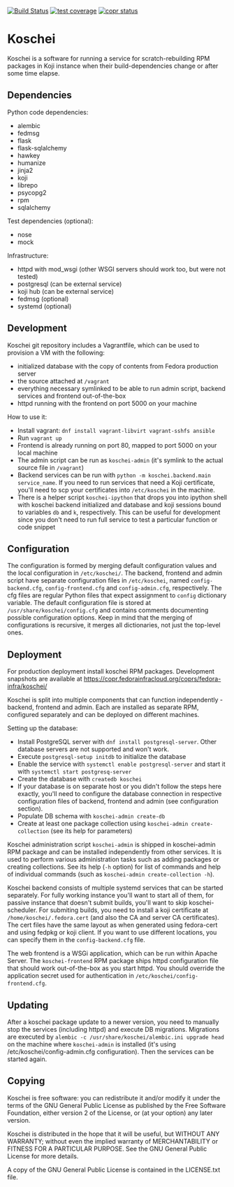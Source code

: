 [![Build Status](https://travis-ci.org/fedora-infra/koschei.svg?branch=master)](https://travis-ci.org/fedora-infra/koschei)
[![test coverage](https://img.shields.io/codecov/c/github/fedora-infra/koschei/master.svg)](https://codecov.io/gh/fedora-infra/koschei)
[![copr status](https://copr.fedorainfracloud.org/coprs/fedora-infra/koschei/package/koschei/status_image/last_build.png)](https://copr.fedorainfracloud.org/coprs/fedora-infra/koschei/)



Koschei
=======

Koschei is a software for running a service for scratch-rebuilding RPM
packages in Koji instance when their build-dependencies change or
after some time elapse.


Dependencies
------------

Python code dependencies:
- alembic
- fedmsg
- flask
- flask-sqlalchemy
- hawkey
- humanize
- jinja2
- koji
- librepo
- psycopg2
- rpm
- sqlalchemy

Test dependencies (optional):
- nose
- mock

Infrastructure:
- httpd with mod_wsgi (other WSGI servers should work too, but were not tested)
- postgresql (can be external service)
- koji hub (can be external service)
- fedmsg (optional)
- systemd (optional)


Development
-----------
Koschei git repository includes a Vagrantfile, which can be used to provision
a VM with the following:
- initialized database with the copy of contents from Fedora production server
- the source attached at `/vagrant`
- everything necessary symlinked to be able to run admin script, backend
  services and frontend out-of-the-box
- httpd running with the frontend on port 5000 on your machine

How to use it:
- Install vagrant: `dnf install vagrant-libvirt vagrant-sshfs ansible`
- Run `vagrant up`
- Frontend is already running on port 80, mapped to port 5000 on your local
  machine
- The admin script can be run as `koschei-admin` (it's symlink to the actual
  source file in `/vagrant`)
- Backend services can be run with `python -m koschei.backend.main
  service_name`. If you need to run services that need a Koji certificate,
  you'll need to scp your certificates into `/etc/koschei` in the machine.
- There is a helper script `koschei-ipython` that drops you into ipython shell
  with koschei backend initialized and database and koji sessions bound to
  variables `db` and `k`, respectively. This can be useful for development since
  you don't need to run full service to test a particular function or code
  snippet


Configuration
-------------
The configuration is formed by merging default configuration values and the
local configuration in `/etc/koschei/`. The backend, frontend and admin script
have separate configuration files in `/etc/koschei`, named `config-backend.cfg`,
`config-frontend.cfg` and `config-admin.cfg`, respectively. The cfg files are
regular Python files that expect assignment to `config` dictionary variable. The
default configuration file is stored at `/usr/share/koschei/config.cfg` and
contains comments documenting possible configuration options. Keep in mind that
the merging of configurations is recursive, it merges all dictionaries, not
just the top-level ones.


Deployment
----------
For production deployment install koschei RPM packages.
Development snapshots are available at
https://copr.fedorainfracloud.org/coprs/fedora-infra/koschei/

Koschei is split into multiple components that can function independently -
backend, frontend and admin. Each are installed as separate RPM,
configured separately and can be deployed on different machines.

Setting up the database:
- Install PostgreSQL server with `dnf install postgresql-server`. Other
  database servers are not supported and won't work.
- Execute `postgresql-setup initdb` to initialize the database
- Enable the service with `systemctl enable postgresql-server`
  and start it with `systemctl start postgresq-server`
- Create the database with `createdb koschei`
- If your database is on separate host or you didn't follow the steps here
  exactly, you'll need to configure the database connection in respective
  configuration files of backend, frontend and admin (see configuration section).
- Populate DB schema with `koschei-admin create-db`
- Create at least one package collection using `koschei-admin create-collection`
  (see its help for parameters)


Koschei administration script `koschei-admin` is shipped in koschei-admin RPM
package and can be installed independently from other services. It is used to
perform various administration tasks such as adding packages or creating
collections. See its help (`-h` option) for list of commands and help of
individual commands (such as `koschei-admin create-collection -h`).

Koschei backend consists of multiple systemd services that can be started
separately.
For fully working instance you'll want to start all of them, for passive
instance that doesn't submit builds, you'll want to skip koschei-scheduler.
For submiting builds, you need to install a koji certificate at
`/home/koschei/.fedora.cert` (and also the CA and server CA certificates). The
cert files have the same layout as when generated using fedora-cert and using
fedpkg or koji client. If you want to use different locations, you can specify
them in the `config-backend.cfg` file.

The web frontend is a WSGi application, which can be run within Apache Server.
The `koschei-frontend` RPM package ships httpd configuration file that should work
out-of-the-box as you start httpd. You should override the
application secret used for authentication in `/etc/koschei/config-frontend.cfg`.


Updating
--------
After a koschei package update to a newer version, you need to manually stop
the services (including httpd) and execute DB migrations. Migrations are
executed by `alembic -c /usr/share/koschei/alembic.ini upgrade head` on the
machine where `koschei-admin` is installed (it's using
/etc/koschei/config-admin.cfg configuration). Then the services can be started
again.


Copying
-------

Koschei is free software: you can redistribute it and/or modify it
under the terms of the GNU General Public License as published by the
Free Software Foundation, either version 2 of the License, or (at your
option) any later version.

Koschei is distributed in the hope that it will be useful, but WITHOUT
ANY WARRANTY; without even the implied warranty of MERCHANTABILITY or
FITNESS FOR A PARTICULAR PURPOSE.  See the GNU General Public License
for more details.

A copy of the GNU General Public License is contained in the
LICENSE.txt file.
